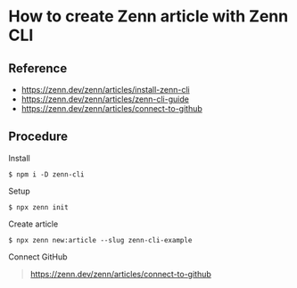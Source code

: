 # How to create Zenn article with Zenn CLI

## Reference

- https://zenn.dev/zenn/articles/install-zenn-cli
- https://zenn.dev/zenn/articles/zenn-cli-guide
- https://zenn.dev/zenn/articles/connect-to-github

## Procedure

Install

```shell-session
$ npm i -D zenn-cli
```

Setup

```shell-session
$ npx zenn init
```

Create article

```shell-session
$ npx zenn new:article --slug zenn-cli-example
```

Connect GitHub

> https://zenn.dev/zenn/articles/connect-to-github
